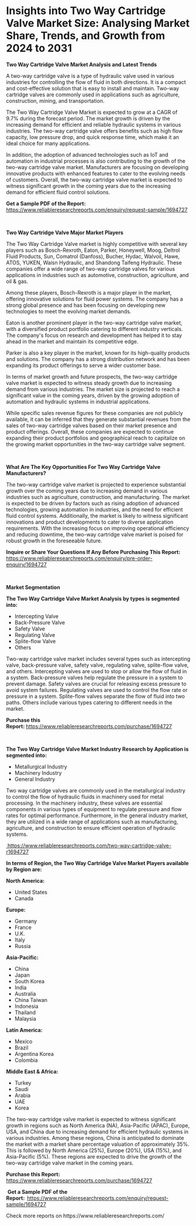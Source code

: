 <p><h1>Insights into Two Way Cartridge Valve Market Size: Analysing Market Share, Trends, and Growth from 2024 to 2031</h1></p><p><strong>Two Way Cartridge Valve Market Analysis and Latest Trends</strong></p>
<p><p>A two-way cartridge valve is a type of hydraulic valve used in various industries for controlling the flow of fluid in both directions. It is a compact and cost-effective solution that is easy to install and maintain. Two-way cartridge valves are commonly used in applications such as agriculture, construction, mining, and transportation.</p><p>The Two Way Cartridge Valve Market is expected to grow at a CAGR of 9.7% during the forecast period. The market growth is driven by the increasing demand for efficient and reliable hydraulic systems in various industries. The two-way cartridge valve offers benefits such as high flow capacity, low pressure drop, and quick response time, which make it an ideal choice for many applications.</p><p>In addition, the adoption of advanced technologies such as IoT and automation in industrial processes is also contributing to the growth of the two-way cartridge valve market. Manufacturers are focusing on developing innovative products with enhanced features to cater to the evolving needs of customers. Overall, the two-way cartridge valve market is expected to witness significant growth in the coming years due to the increasing demand for efficient fluid control solutions.</p></p>
<p><strong>Get a Sample PDF of the Report:&nbsp;</strong> <a href="https://www.reliableresearchreports.com/enquiry/request-sample/1694727">https://www.reliableresearchreports.com/enquiry/request-sample/1694727</a></p>
<p>&nbsp;</p>
<p><strong>Two Way Cartridge Valve Major Market Players</strong></p>
<p><p>The Two Way Cartridge Valve market is highly competitive with several key players such as Bosch-Rexroth, Eaton, Parker, Honeywell, Moog, Deltrol Fluid Products, Sun, Comatrol (Danfoss), Bucher, Hydac, Walvoil, Hawe, ATOS, YUKEN, Waisn Hydraulic, and Shandong Taifeng Hydraulic. These companies offer a wide range of two-way cartridge valves for various applications in industries such as automotive, construction, agriculture, and oil & gas.</p><p>Among these players, Bosch-Rexroth is a major player in the market, offering innovative solutions for fluid power systems. The company has a strong global presence and has been focusing on developing new technologies to meet the evolving market demands.</p><p>Eaton is another prominent player in the two-way cartridge valve market, with a diversified product portfolio catering to different industry verticals. The company's focus on research and development has helped it to stay ahead in the market and maintain its competitive edge.</p><p>Parker is also a key player in the market, known for its high-quality products and solutions. The company has a strong distribution network and has been expanding its product offerings to serve a wider customer base.</p><p>In terms of market growth and future prospects, the two-way cartridge valve market is expected to witness steady growth due to increasing demand from various industries. The market size is projected to reach a significant value in the coming years, driven by the growing adoption of automation and hydraulic systems in industrial applications.</p><p>While specific sales revenue figures for these companies are not publicly available, it can be inferred that they generate substantial revenues from the sales of two-way cartridge valves based on their market presence and product offerings. Overall, these companies are expected to continue expanding their product portfolios and geographical reach to capitalize on the growing market opportunities in the two-way cartridge valve segment.</p></p>
<p>&nbsp;</p>
<p><strong>What Are The Key Opportunities For Two Way Cartridge Valve Manufacturers?</strong></p>
<p><p>The two-way cartridge valve market is projected to experience substantial growth over the coming years due to increasing demand in various industries such as agriculture, construction, and manufacturing. The market is expected to be driven by factors such as rising adoption of advanced technologies, growing automation in industries, and the need for efficient fluid control systems. Additionally, the market is likely to witness significant innovations and product developments to cater to diverse application requirements. With the increasing focus on improving operational efficiency and reducing downtime, the two-way cartridge valve market is poised for robust growth in the foreseeable future.</p></p>
<p><strong>Inquire or Share Your Questions If Any Before Purchasing This Report:</strong> <a href="https://www.reliableresearchreports.com/enquiry/pre-order-enquiry/1694727">https://www.reliableresearchreports.com/enquiry/pre-order-enquiry/1694727</a></p>
<p>&nbsp;</p>
<p><strong>Market Segmentation</strong></p>
<p><strong>The Two Way Cartridge Valve Market Analysis by types is segmented into:</strong></p>
<p><ul><li>Intercepting Valve</li><li>Back-Pressure Valve</li><li>Safety Valve</li><li>Regulating Valve</li><li>Splite-flow Valve</li><li>Others</li></ul></p>
<p><p>Two-way cartridge valve market includes several types such as intercepting valve, back-pressure valve, safety valve, regulating valve, splite-flow valve, and others. Intercepting valves are used to stop or allow the flow of fluid in a system. Back-pressure valves help regulate the pressure in a system to prevent damage. Safety valves are crucial for releasing excess pressure to avoid system failures. Regulating valves are used to control the flow rate or pressure in a system. Splite-flow valves separate the flow of fluid into two paths. Others include various types catering to different needs in the market.</p></p>
<p><strong>Purchase this Report:&nbsp;</strong><a href="https://www.reliableresearchreports.com/purchase/1694727">https://www.reliableresearchreports.com/purchase/1694727</a></p>
<p>&nbsp;</p>
<p><strong>The Two Way Cartridge Valve Market Industry Research by Application is segmented into:</strong></p>
<p><ul><li>Metallurgical Industry</li><li>Machinery Industry</li><li>General Industry</li></ul></p>
<p><p>Two way cartridge valves are commonly used in the metallurgical industry to control the flow of hydraulic fluids in machinery used for metal processing. In the machinery industry, these valves are essential components in various types of equipment to regulate pressure and flow rates for optimal performance. Furthermore, in the general industry market, they are utilized in a wide range of applications such as manufacturing, agriculture, and construction to ensure efficient operation of hydraulic systems.</p></p>
<p><a href="https://www.reliableresearchreports.com/two-way-cartridge-valve-r1694727">&nbsp;https://www.reliableresearchreports.com/two-way-cartridge-valve-r1694727</a></p>
<p><strong>In terms of Region, the Two Way Cartridge Valve Market Players available by Region are:</strong></p>
<p>
    <p> <strong> North America: </strong>
        <ul>
            <li>United States</li>
            <li>Canada</li>
        </ul>
        </p> 
    <p> <strong> Europe: </strong>
        <ul>
            <li>Germany</li>
            <li>France</li>
            <li>U.K.</li>
            <li>Italy</li>
            <li>Russia</li>
        </ul>
        </p> 
    <p> <strong> Asia-Pacific: </strong>
        <ul>
            <li>China</li>
            <li>Japan</li>
            <li>South Korea</li>
            <li>India</li>
            <li>Australia</li>
            <li>China Taiwan</li>
            <li>Indonesia</li>
            <li>Thailand</li>
            <li>Malaysia</li>
        </ul>
        </p> 
    <p> <strong> Latin America: </strong>
        <ul>
            <li>Mexico</li>
            <li>Brazil</li>
            <li>Argentina Korea</li>
            <li>Colombia</li>
        </ul>
        </p> 
    <p> <strong> Middle East & Africa: </strong>
        <ul>
            <li>Turkey</li>
            <li>Saudi</li>
            <li>Arabia</li>
            <li>UAE</li>
            <li>Korea</li>
        </ul>
    </p>
    </p>
<p><p>The two-way cartridge valve market is expected to witness significant growth in regions such as North America (NA), Asia-Pacific (APAC), Europe, USA, and China due to increasing demand for efficient hydraulic systems in various industries. Among these regions, China is anticipated to dominate the market with a market share percentage valuation of approximately 35%. This is followed by North America (25%), Europe (20%), USA (15%), and Asia-Pacific (5%). These regions are expected to drive the growth of the two-way cartridge valve market in the coming years.</p></p>
<p><strong>Purchase this Report: </strong><a href="https://www.reliableresearchreports.com/purchase/1694727">https://www.reliableresearchreports.com/purchase/1694727</a></p>
<p>&nbsp;<strong>Get a Sample PDF of the Report:&nbsp;&nbsp;</strong><a href="https://www.reliableresearchreports.com/enquiry/request-sample/1694727">https://www.reliableresearchreports.com/enquiry/request-sample/1694727</a></p>
<p><strong></strong></p>
<p>Check more reports on https://www.reliableresearchreports.com/</p>